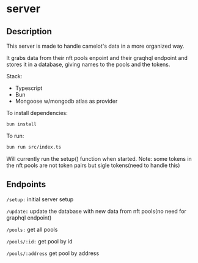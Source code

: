 # server

## Description
This server is made to handle camelot's data in a more organized way. 

It grabs data from their nft pools enpoint and their graqhql endpoint and stores it in a database, giving names to the pools and the tokens.


Stack: 
- Typescript
- Bun
- Mongoose w/mongodb atlas as provider


To install dependencies:

```bash
bun install
```

To run:

```bash
bun run src/index.ts
```

Will currently run the setup() function when started. Note: some tokens in the nft pools are not token pairs but sigle tokens(need to handle this)


## Endpoints
`/setup:` initial server setup

`/update:` update the database with new data from nft pools(no need for graphql endpoint) 

`/pools:` get all pools

`/pools/:id:` get pool by id

`/pools/:address` get pool by address

